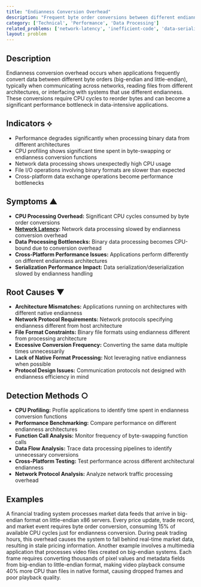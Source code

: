 ```yaml
---
title: "Endianness Conversion Overhead"
description: "Frequent byte order conversions between different endianness formats create performance overhead in data processing and network communication."
category: ['Technical', 'Performance', 'Data Processing']
related_problems: ['network-latency', 'inefficient-code', 'data-serialization-bottlenecks']
layout: problem
---
```


## Description

Endianness conversion overhead occurs when applications frequently convert data between different byte orders (big-endian and little-endian), typically when communicating across networks, reading files from different architectures, or interfacing with systems that use different endianness. These conversions require CPU cycles to reorder bytes and can become a significant performance bottleneck in data-intensive applications.

## Indicators ⟡

- Performance degrades significantly when processing binary data from different architectures
- CPU profiling shows significant time spent in byte-swapping or endianness conversion functions
- Network data processing shows unexpectedly high CPU usage
- File I/O operations involving binary formats are slower than expected
- Cross-platform data exchange operations become performance bottlenecks

## Symptoms ▲

- **CPU Processing Overhead:** Significant CPU cycles consumed by byte order conversions
- **[Network Latency](network-latency.md):** Network data processing slowed by endianness conversion overhead
- **Data Processing Bottlenecks:** Binary data processing becomes CPU-bound due to conversion overhead
- **Cross-Platform Performance Issues:** Applications perform differently on different endianness architectures
- **Serialization Performance Impact:** Data serialization/deserialization slowed by endianness handling

## Root Causes ▼

- **Architecture Mismatches:** Applications running on architectures with different native endianness
- **Network Protocol Requirements:** Network protocols specifying endianness different from host architecture
- **File Format Constraints:** Binary file formats using endianness different from processing architecture
- **Excessive Conversion Frequency:** Converting the same data multiple times unnecessarily
- **Lack of Native Format Processing:** Not leveraging native endianness when possible
- **Protocol Design Issues:** Communication protocols not designed with endianness efficiency in mind

## Detection Methods ○

- **CPU Profiling:** Profile applications to identify time spent in endianness conversion functions
- **Performance Benchmarking:** Compare performance on different endianness architectures
- **Function Call Analysis:** Monitor frequency of byte-swapping function calls
- **Data Flow Analysis:** Trace data processing pipelines to identify unnecessary conversions
- **Cross-Platform Testing:** Test performance across different architectural endianness
- **Network Protocol Analysis:** Analyze network traffic processing overhead

## Examples

A financial trading system processes market data feeds that arrive in big-endian format on little-endian x86 servers. Every price update, trade record, and market event requires byte order conversion, consuming 15% of available CPU cycles just for endianness conversion. During peak trading hours, this overhead causes the system to fall behind real-time market data, resulting in stale pricing information. Another example involves a multimedia application that processes video files created on big-endian systems. Each frame requires converting thousands of pixel values and metadata fields from big-endian to little-endian format, making video playback consume 40% more CPU than files in native format, causing dropped frames and poor playback quality.